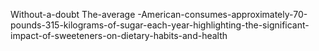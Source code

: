 Without-a-doubt The-average -American-consumes-approximately-70-pounds-315-kilograms-of-sugar-each-year-highlighting-the-significant-impact-of-sweeteners-on-dietary-habits-and-health